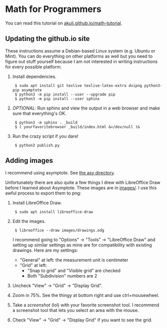 # Math for Programmers

You can read this tutorial on
[akuli.github.io/math-tutorial](https://akuli.github.io/math-tutorial).

## Updating the github.io site

These instructions assume a Debian-based Linux system (e.g. Ubuntu or
Mint). You can do everything on other platforms as well but you need to
figure out stuff yourself because I am not interested in writing
instructions for every possible platform.

1. Install dependencies.

        $ sudo apt install git texlive texlive-latex-extra dvipng python3-pip asymptote
        $ python3 -m pip install --user --upgrade pip
        $ python3 -m pip install --user sphinx

2. *OPTIONAL:* Run sphinx and view the output in a web browser and make
   sure that everything's OK.

        $ python3 -m sphinx . _build
        $ ( yourfavoritebrowser _build/index.html &>/dev/null )&

3. Run the crazy script if you dare!

        $ python3 publish.py

## Adding images

I recommend using asymptote. See [the asy directory](asy/).

Unfortunately there are also quite a few things I drew with LibreOffice Draw
before I learned about Asymptote. These images are in [images/](images/). I
use this awful process to export them to png:

1. Install LibreOffice Draw.

        $ sudo apt install libreoffice-draw

2. Edit the images.

        $ libreoffice --draw images/drawings.odg

    I recommend going to "Options" -> "Tools" -> "LibreOffice Draw" and setting
    up similar settings as mine are for compatibility with existing drawings.
    Here are my settings:

    - "General" at left: the measurement unit is centimeter
    - "Grid" at left:
        - "Snap to grid" and "Visible grid" are checked
        - Both "Subdivision" numbers are 2

3. Uncheck "View" -> "Grid" -> "Display Grid".
4. Zoom in 75%. See the thingy at bottom right and use ctrl+mousewheel.
5. Take a *screenshot* (lol) with your favorite screenshot tool. I recommend a
    screenshot tool that lets you select an area with the mouse.
6. Check "View" -> "Grid" -> "Display Grid" if you want to see the grid.
